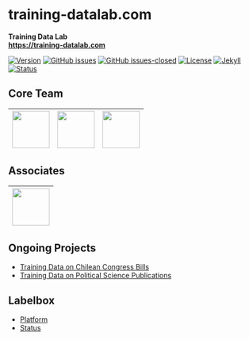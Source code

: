 # training-datalab.com
**Training Data Lab**\
**https://training-datalab.com**

[![Version](https://img.shields.io/badge/version-v1.1.1-blue.svg)](https://github.com/training-datalab/training-datalab.com/blob/master/changelog.txt) [![GitHub issues](https://img.shields.io/github/issues/training-datalab/training-datalab.com.svg)](https://github.com/training-datalab/training-datalab.com/issues/) [![GitHub issues-closed](https://img.shields.io/github/issues-closed/training-datalab/training-datalab.com.svg)](https://github.com/training-datalab/training-datalab.com/issues?q=is%3Aissue+is%3Aclosed) [![License](https://img.shields.io/badge/license-MIT-black)](https://github.com/training-datalab/training-datalab.com/blob/master/LICENSE) [![Jekyll](https://img.shields.io/badge/made%20with-Jekyll-1f425f.svg)](https://jekyllrb.com/) [![Status](https://img.shields.io/website-up-down-green-red/http/training-datalab.com.svg)](https://training-datalab.com)

## Core Team

| [<img src="https://avatars.githubusercontent.com/u/59541634?v=4" width="75px;"/>](https://github.com/bgonzalezbustamante) | [<img src="https://avatars.githubusercontent.com/u/60717875?v=4" width="75px;"/>](https://github.com/carlacisternasg) |  [<img src="https://avatars.githubusercontent.com/u/70457696?v=4" width="75px;"/>](https://github.com/janolivares) |
|---|---|---|

## Associates

| [<img src="https://avatars.githubusercontent.com/u/26773927?v=4" width="75px;"/>](https://github.com/raco1979) |
|---|

## Ongoing Projects
- [Training Data on Chilean Congress Bills](https://training-datalab.com/projects/chilean-congress-bills.html)
- [Training Data on Political Science Publications](https://training-datalab.com/projects/political-science-publications.html)

## Labelbox
- [Platform](https://app.labelbox.com/)
- [Status](https://status.labelbox.com/)
